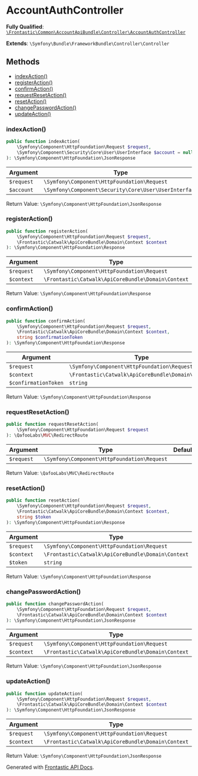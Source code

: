 #  AccountAuthController

**Fully Qualified**: [`\Frontastic\Common\AccountApiBundle\Controller\AccountAuthController`](../../../../src/php/AccountApiBundle/Controller/AccountAuthController.php)

**Extends**: `\Symfony\Bundle\FrameworkBundle\Controller\Controller`

## Methods

* [indexAction()](#indexaction)
* [registerAction()](#registeraction)
* [confirmAction()](#confirmaction)
* [requestResetAction()](#requestresetaction)
* [resetAction()](#resetaction)
* [changePasswordAction()](#changepasswordaction)
* [updateAction()](#updateaction)

### indexAction()

```php
public function indexAction(
    \Symfony\Component\HttpFoundation\Request $request,
    \Symfony\Component\Security\Core\User\UserInterface $account = null
): \Symfony\Component\HttpFoundation\JsonResponse
```

Argument|Type|Default|Description
--------|----|-------|-----------
`$request`|`\Symfony\Component\HttpFoundation\Request`||
`$account`|`\Symfony\Component\Security\Core\User\UserInterface`|`null`|

Return Value: `\Symfony\Component\HttpFoundation\JsonResponse`

### registerAction()

```php
public function registerAction(
    \Symfony\Component\HttpFoundation\Request $request,
    \Frontastic\Catwalk\ApiCoreBundle\Domain\Context $context
): \Symfony\Component\HttpFoundation\Response
```

Argument|Type|Default|Description
--------|----|-------|-----------
`$request`|`\Symfony\Component\HttpFoundation\Request`||
`$context`|`\Frontastic\Catwalk\ApiCoreBundle\Domain\Context`||

Return Value: `\Symfony\Component\HttpFoundation\Response`

### confirmAction()

```php
public function confirmAction(
    \Symfony\Component\HttpFoundation\Request $request,
    \Frontastic\Catwalk\ApiCoreBundle\Domain\Context $context,
    string $confirmationToken
): \Symfony\Component\HttpFoundation\Response
```

Argument|Type|Default|Description
--------|----|-------|-----------
`$request`|`\Symfony\Component\HttpFoundation\Request`||
`$context`|`\Frontastic\Catwalk\ApiCoreBundle\Domain\Context`||
`$confirmationToken`|`string`||

Return Value: `\Symfony\Component\HttpFoundation\Response`

### requestResetAction()

```php
public function requestResetAction(
    \Symfony\Component\HttpFoundation\Request $request
): \QafooLabs\MVC\RedirectRoute
```

Argument|Type|Default|Description
--------|----|-------|-----------
`$request`|`\Symfony\Component\HttpFoundation\Request`||

Return Value: `\QafooLabs\MVC\RedirectRoute`

### resetAction()

```php
public function resetAction(
    \Symfony\Component\HttpFoundation\Request $request,
    \Frontastic\Catwalk\ApiCoreBundle\Domain\Context $context,
    string $token
): \Symfony\Component\HttpFoundation\Response
```

Argument|Type|Default|Description
--------|----|-------|-----------
`$request`|`\Symfony\Component\HttpFoundation\Request`||
`$context`|`\Frontastic\Catwalk\ApiCoreBundle\Domain\Context`||
`$token`|`string`||

Return Value: `\Symfony\Component\HttpFoundation\Response`

### changePasswordAction()

```php
public function changePasswordAction(
    \Symfony\Component\HttpFoundation\Request $request,
    \Frontastic\Catwalk\ApiCoreBundle\Domain\Context $context
): \Symfony\Component\HttpFoundation\JsonResponse
```

Argument|Type|Default|Description
--------|----|-------|-----------
`$request`|`\Symfony\Component\HttpFoundation\Request`||
`$context`|`\Frontastic\Catwalk\ApiCoreBundle\Domain\Context`||

Return Value: `\Symfony\Component\HttpFoundation\JsonResponse`

### updateAction()

```php
public function updateAction(
    \Symfony\Component\HttpFoundation\Request $request,
    \Frontastic\Catwalk\ApiCoreBundle\Domain\Context $context
): \Symfony\Component\HttpFoundation\JsonResponse
```

Argument|Type|Default|Description
--------|----|-------|-----------
`$request`|`\Symfony\Component\HttpFoundation\Request`||
`$context`|`\Frontastic\Catwalk\ApiCoreBundle\Domain\Context`||

Return Value: `\Symfony\Component\HttpFoundation\JsonResponse`

Generated with [Frontastic API Docs](https://github.com/FrontasticGmbH/apidocs).
